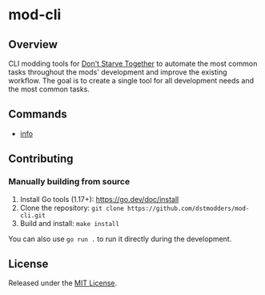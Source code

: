 # mod-cli

## Overview

CLI modding tools for [Don't Starve Together][] to automate the most common
tasks throughout the mods' development and improve the existing workflow. The
goal is to create a single tool for all development needs and the most common
tasks.

## Commands

- [info](./readme/info.md)

## Contributing

### Manually building from source

1. Install Go tools (1.17+): https://go.dev/doc/install
2. Clone the repository: `git clone https://github.com/dstmodders/mod-cli.git`
3. Build and install: `make install`

You can also use `go run .` to run it directly during the development.

## License

Released under the [MIT License](https://opensource.org/licenses/MIT).

[don't starve together]: https://www.klei.com/games/dont-starve-together
